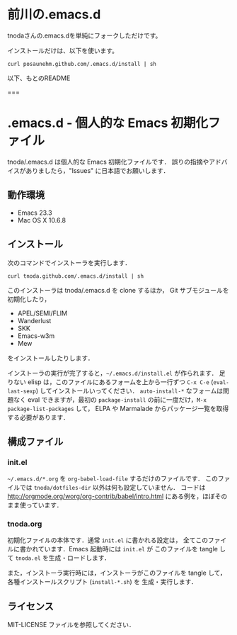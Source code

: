 # 前川の.emacs.d
tnodaさんの.emacs.dを単純にフォークしただけです。

インストールだけは、以下を使います。

    curl posaunehm.github.com/.emacs.d/install | sh

以下、もとのREADME

===

# .emacs.d - 個人的な Emacs 初期化ファイル

tnoda/.emacs.d は個人的な Emacs 初期化ファイルです．
誤りの指摘やアドバイスがありましたら，"Issues" に日本語でお願いします．

## 動作環境

* Emacs 23.3
* Mac OS X 10.6.8

## インストール

次のコマンドでインストーラを実行します．

    curl tnoda.github.com/.emacs.d/install | sh

このインストーラは tnoda/.emacs.d を clone するほか，
Git サブモジュールを初期化したり，

* APEL/SEMI/FLIM
* Wanderlust
* SKK
* Emacs-w3m
* Mew

をインストールしたりします．

インストーラの実行が完了すると，`~/.emacs.d/install.el` が作られます．
足りない elisp は，このファイルにあるフォームを上から一行ずつ
`C-x C-e` (`eval-last-sexp`) してインストールいってください．
`auto-install-*` なフォームは問題なく eval できますが，最初の
`package-install` の前に一度だけ，`M-x package-list-packages` して，
ELPA や Marmalade からパッケージ一覧を取得する必要があります．

## 構成ファイル

### init.el

`~/.emacs.d/*.org` を `org-babel-load-file` するだけのファイルです．
このファイルでは `tnoda/dotfiles-dir` 以外は何も設定していません．
コードは <http://orgmode.org/worg/org-contrib/babel/intro.html>
にある例を，ほぼそのまま使っています．

### tnoda.org

初期化ファイルの本体です．通常 `init.el` に書かれる設定は，
全てこのファイルに書かれています．Emacs 起動時には `init.el` が
このファイルを tangle して `tnoda.el` を生成・ロードします．

また，インストーラ実行時には，インストーラがこのファイルを
tangle して，各種インストールスクリプト (`install-*.sh`) を
生成・実行します．

## ライセンス

MIT-LICENSE ファイルを参照してください．
